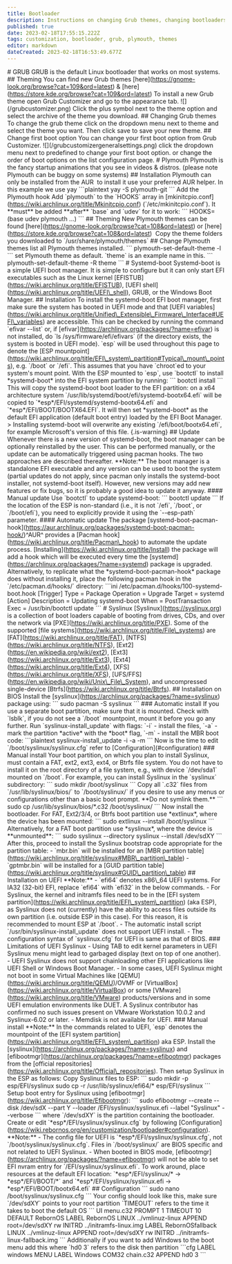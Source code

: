 ```yaml
---
title: Bootloader
description: Instructions on changing Grub themes, changing bootloaders & setting up Plymouth
published: true
date: 2023-02-18T17:55:15.222Z
tags: customization, bootloader, grub, plymouth, themes
editor: markdown
dateCreated: 2023-02-18T16:53:49.677Z
---
```


\# GRUB GRUB is the default Linux bootloader that works on most systems. ## Theming You can find new Grub themes \[here\](https://gnome-look.org/browse?cat=109&ord=latest) & \[here\](https://store.kde.org/browse?cat=109&ord=latest) To install a new Grub theme open Grub Customizer and go to the appearance tab. !\[\](/grubcustomizer.png) Click the plus symbol next to the theme option and select the archive of the theme you download. ## Changing Grub themes To change the grub theme click on the dropdown menu next to theme and select the theme you want. Then click save to save your new theme. ## Change first boot option You can change your first boot option from Grub Customizer. !\[\](/grubcustomizergeneralsettings.png) click the dropdown menu next to predefined to change your first boot option. or change the order of boot options on the list configuration page. # Plymouth Plymouth is the fancy startup animations that you see in videos & distros. (please note Plymouth can be buggy on some systems) ## Installation Plymouth can only be installed from the AUR  to install it use your preferred AUR helper. In this example we use yay \`\`\`plaintext yay -S plymouth-git \`\`\` Add the Plymouth hook Add \`plymouth\` to the \`HOOKS\` array in \[mkinitcpio.conf\](https://wiki.archlinux.org/title/Mkinitcpio.conf) (\`/etc/mkinitcpio.conf\`). It \*\*must\*\* be added \*\*after\*\* \`base\` and \`udev\` for it to work: \`\`\` HOOKS=(base udev plymouth ...) \`\`\` ## Theming New Plymouth themes can be found \[here\](https://gnome-look.org/browse?cat=108&ord=latest) or \[here\](https://store.kde.org/browse?cat=108&ord=latest)  Copy the theme folders you downloaded to \`/usr/share/plymouth/themes\` ## Change Plymouth themes list all Plymouth themes installed. \`\`\` plymouth-set-default-theme -l \`\`\` set Plymouth theme as default. \`theme\` is an example name in this. \`\`\` plymouth-set-default-theme -R theme \`\`\` # Systemd-boot Systemd-boot is a simple UEFI boot manager. It is simple to configure but it can only start EFI executables such as the Linux kernel \[EFISTUB\](https://wiki.archlinux.org/title/EFISTUB), \[UEFI shell\](https://wiki.archlinux.org/title/UEFI\_shell), GRUB, or the Windows Boot Manager. ## Installation To install the systemd-boot EFI boot manager, first make sure the system has booted in UEFI mode and that \[UEFI variables\](https://wiki.archlinux.org/title/Unified\_Extensible\_Firmware\_Interface#UEFI\_variables) are accessible. This can be checked by running the command \`efivar --list\` or, if \[efivar\](https://archlinux.org/packages/?name=efivar) is not installed, do \`ls /sys/firmware/efi/efivars\` (if the directory exists, the system is booted in UEFI mode). \`esp\` will be used throughout this page to denote the \[ESP mountpoint\](https://wiki.archlinux.org/title/EFI\_system\_partition#Typical\_mount\_points), e.g. \`/boot\` or \`/efi\`. This assumes that you have \`chroot\`ed to your system's mount point. With the ESP mounted to \`esp\`, use \`bootctl\` to install \*systemd-boot\* into the EFI system partition by running: \`\`\` bootctl install \`\`\` This will copy the systemd-boot boot loader to the EFI partition: on a x64 architecture system \`/usr/lib/systemd/boot/efi/systemd-bootx64.efi\` will be copied to \`\*esp\*/EFI/systemd/systemd-bootx64.efi\` and \`\*esp\*/EFI/BOOT/BOOTX64.EFI\`. It will then set \*systemd-boot\* as the default EFI application (default boot entry) loaded by the EFI Boot Manager. > Installing systemd-boot will overwrite any existing \`/efi/boot/bootx64.efi\`, for example Microsoft's version of this file. {.is-warning} ## Update Whenever there is a new version of systemd-boot, the boot manager can be optionally reinstalled by the user. This can be performed manually, or the update can be automatically triggered using pacman hooks. The two approaches are described thereafter. \*\*Note:\*\* The boot manager is a standalone EFI executable and any version can be used to boot the system (partial updates do not apply, since pacman only installs the systemd-boot installer, not systemd-boot itself). However, new versions may add new features or fix bugs, so it is probably a good idea to update it anyway. #### Manual update Use \`bootctl\` to update systemd-boot: \`\`\` bootctl update \`\`\` If the location of the ESP is non-standard (i.e., it is not \`/efi\`, \`/boot\`, or \`/boot/efi\`), you need to explicitly provide it using the \`--esp-path\` parameter. #### Automatic update The package \[systemd-boot-pacman-hook\](https://aur.archlinux.org/packages/systemd-boot-pacman-hook/)^AUR^ provides a \[Pacman hook\](https://wiki.archlinux.org/title/Pacman\_hook) to automate the update process. \[Installing\](https://wiki.archlinux.org/title/Install) the package will add a hook which will be executed every time the \[systemd\](https://archlinux.org/packages/?name=systemd) package is upgraded. Alternatively, to replicate what the \*systemd-boot-pacman-hook\* package does without installing it, place the following pacman hook in the \`/etc/pacman.d/hooks/\` directory: \`\`\`ini /etc/pacman.d/hooks/100-systemd-boot.hook \[Trigger\] Type = Package Operation = Upgrade Target = systemd \[Action\] Description = Updating systemd-boot When = PostTransaction Exec = /usr/bin/bootctl update \`\`\` # Syslinux \[Syslinux\](https://syslinux.org) is a collection of boot loaders capable of booting from drives, CDs, and over the network via \[PXE\](https://wiki.archlinux.org/title/PXE). Some of the supported \[file systems\](https://wiki.archlinux.org/title/File\_systems) are \[FAT\](https://wiki.archlinux.org/title/FAT), \[NTFS\](https://wiki.archlinux.org/title/NTFS), \[Ext2\](https://en.wikipedia.org/wiki/ext2), \[Ext3\](https://wiki.archlinux.org/title/Ext3), \[Ext4\](https://wiki.archlinux.org/title/Ext4), \[XFS\](https://wiki.archlinux.org/title/XFS), \[UFS/FFS\](https://en.wikipedia.org/wiki/Unix\_File\_System), and uncompressed single-device \[Btrfs\](https://wiki.archlinux.org/title/Btrfs). ## Installation on BIOS Install the \[syslinux\](https://archlinux.org/packages/?name=syslinux) package using: \`\`\` sudo pacman -S syslinux \`\`\` ### Automatic install If you use a separate boot partition, make sure that it is mounted. Check with \`lsblk\`, if you do not see a \`/boot\` mountpoint, mount it before you go any further. Run \`syslinux-install\_update\` with flags: \`-i\` - install the files, \`-a\` - mark the partition \*active\* with the \*boot\* flag, \`-m\` - install the MBR boot code: \`\`\`plaintext syslinux-install\_update -i -a -m \`\`\` Now is the time to edit \`/boot/syslinux/syslinux.cfg\` refer to \[Configuration\](#configuration) ### Manual install Your boot partition, on which you plan to install Syslinux, must contain a FAT, ext2, ext3, ext4, or Btrfs file system. You do not have to install it on the root directory of a file system, e.g., with device \`/dev/sda1\` mounted on \`/boot\`. For example, you can install Syslinux in the \`syslinux\` subdirectory: \`\`\` sudo mkdir /boot/syslinux \`\`\` Copy all \`.c32\` files from \`/usr/lib/syslinux/bios/\` to \`/boot/syslinux/\` if you desire to use any menus or configurations other than a basic boot prompt. \*\*Do not symlink them.\*\* \`\`\` sudo cp /usr/lib/syslinux/bios/\*.c32 /boot/syslinux/ \`\`\` Now install the bootloader. For FAT, Ext2/3/4, or Btrfs boot partition use \*extlinux\*, where the device has been mounted: \`\`\` sudo extlinux --install /boot/syslinux \`\`\` Alternatively, for a FAT boot partition use \*syslinux\*, where the device is \*\*unmounted\*\*: \`\`\` sudo syslinux --directory syslinux --install /dev/sdXY \`\`\` After this, proceed to install the Syslinux bootstrap code appropriate for the partition table: - \`mbr.bin\` will be installed for an \[MBR partition table\](https://wiki.archlinux.org/title/syslinux#MBR\_partition\_table) - \`gptmbr.bin\` will be installed for a \[GUID partition table\](https://wiki.archlinux.org/title/syslinux#GUID\_partition\_table) ## Installation on UEFI \*\*Note:\*\* - \`efi64\` denotes x86\\\_64 UEFI systems. For IA32 (32-bit) EFI, replace \`efi64\` with \`efi32\` in the below commands. - For Syslinux, the kernel and initramfs files need to be in the \[EFI system partition\](https://wiki.archlinux.org/title/EFI\_system\_partition) (aka ESP), as Syslinux does not (currently) have the ability to access files outside its own partition (i.e. outside ESP in this case). For this reason, it is recommended to mount ESP at \`/boot\`. - The automatic install script \`/usr/bin/syslinux-install\_update\` does not support UEFI install. - The configuration syntax of \`syslinux.cfg\` for UEFI is same as that of BIOS. ### Limitations of UEFI Syslinux - Using TAB to edit kernel parameters in UEFI Syslinux menu might lead to garbaged display (text on top of one another). - UEFI Syslinux does not support chainloading other EFI applications like UEFI Shell or Windows Boot Manager. - In some cases, UEFI Syslinux might not boot in some Virtual Machines like \[QEMU\](https://wiki.archlinux.org/title/QEMU)/OVMF or \[VirtualBox\](https://wiki.archlinux.org/title/VirtualBox) or some \[VMware\](https://wiki.archlinux.org/title/VMware) products/versions and in some UEFI emulation environments like DUET. A Syslinux contributor has confirmed no such issues present on VMware Workstation 10.0.2 and Syslinux-6.02 or later. - Memdisk is not available for UEFI. ### Manual install \*\*Note:\*\* In the commands related to UEFI, \`esp\` denotes the mountpoint of the \[EFI system partition\](https://wiki.archlinux.org/title/EFI\_system\_partition) aka ESP. Install the \[syslinux\](https://archlinux.org/packages/?name=syslinux) and \[efibootmgr\](https://archlinux.org/packages/?name=efibootmgr) packages from the \[official repositories\](https://wiki.archlinux.org/title/Official\_repositories). Then setup Syslinux in the ESP as follows: Copy Syslinux files to ESP: \`\`\` sudo mkdir -p esp/EFI/syslinux sudo cp -r /usr/lib/syslinux/efi64/\* esp/EFI/syslinux \`\`\` Setup boot entry for Syslinux using \[efibootmgr\](https://wiki.archlinux.org/title/Efibootmgr): \`\`\` sudo efibootmgr --create --disk /dev/sdX --part Y --loader /EFI/syslinux/syslinux.efi --label "Syslinux" --verbose \`\`\` where \`/dev/sdXY\` is the partition containing the bootloader. Create or edit \`\*esp\*/EFI/syslinux/syslinux.cfg\` by following \[Configuration\](https://wiki.rebornos.org/en/customization/bootloader#configuration). \*\*Note:\*\* - The config file for UEFI is \`\*esp\*/EFI/syslinux/syslinux.cfg\`, not \`/boot/syslinux/syslinux.cfg\`. Files in \`/boot/syslinux/\` are BIOS specific and not related to UEFI Syslinux. - When booted in BIOS mode, \[efibootmgr\](https://archlinux.org/packages/?name=efibootmgr) will not be able to set EFI nvram entry for \`/EFI/syslinux/syslinux.efi\`. To work around, place resources at the default EFI location: \`\*esp\*/EFI/syslinux/\* -> \*esp\*/EFI/BOOT/\*\` and \`\*esp\*/EFI/syslinux/syslinux.efi -> \*esp\*/EFI/BOOT/bootx64.efi\` ## Configuration \`\`\` sudo nano /boot/syslinux/syslinux.cfg \`\`\` Your config should look like this, make sure \`/dev/sdXY\` points to your root partition \`TIMEOUT\` refers to the time it takes to boot the default OS \`\`\` UI menu.c32 PROMPT 1 TIMEOUT 10 DEFAULT RebornOS LABEL RebornOS LINUX ../vmlinuz-linux APPEND root=/dev/sdXY rw INITRD ../initramfs-linux.img LABEL RebornOSfallback LINUX ../vmlinuz-linux APPEND root=/dev/sdXY rw INITRD ../initramfs-linux-fallback.img \`\`\` Additionally if you want to add Windows to the boot menu add this where \`hd0 3\` refers to the disk then partition \`\`\`cfg LABEL windows MENU LABEL Windows COM32 chain.c32 APPEND hd0 3 \`\`\`